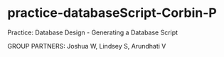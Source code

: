 # practice-databaseScript-Corbin-P
Practice: Database Design - Generating a Database Script

GROUP PARTNERS: Joshua W, Lindsey S, Arundhati V

